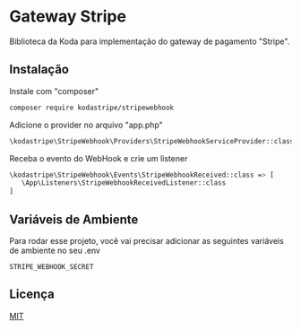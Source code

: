 
# Gateway Stripe

Biblioteca da Koda para implementação do gateway de pagamento "Stripe".


## Instalação

Instale com "composer"

```bash
composer require kodastripe/stripewebhook
```
Adicione o provider no arquivo "app.php"

```bash
\kodastripe\StripeWebhook\Providers\StripeWebhookServiceProvider::class
```
Receba o evento do WebHook e crie um listener

```bash
\kodastripe\StripeWebhook\Events\StripeWebhookReceived::class => [
   \App\Listeners\StripeWebhookReceivedListener::class
]
```
## Variáveis de Ambiente

Para rodar esse projeto, você vai precisar adicionar as seguintes variáveis de ambiente no seu .env

`STRIPE_WEBHOOK_SECRET`


## Licença

[MIT](https://choosealicense.com/licenses/mit/)


